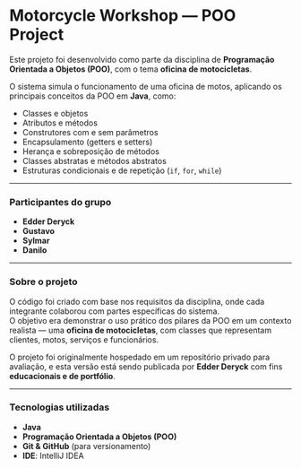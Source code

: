 #  Motorcycle Workshop — POO Project

Este projeto foi desenvolvido como parte da disciplina de **Programação Orientada a Objetos (POO)**, com o tema **oficina de motocicletas**.

O sistema simula o funcionamento de uma oficina de motos, aplicando os principais conceitos da POO em **Java**, como:

- Classes e objetos  
- Atributos e métodos  
- Construtores com e sem parâmetros  
- Encapsulamento (getters e setters)  
- Herança e sobreposição de métodos  
- Classes abstratas e métodos abstratos  
- Estruturas condicionais e de repetição (`if`, `for`, `while`)  

---

###  **Participantes do grupo**
- **Edder Deryck**  
- **Gustavo**  
- **Sylmar**  
- **Danilo**

---

###  **Sobre o projeto**

O código foi criado com base nos requisitos da disciplina, onde cada integrante colaborou com partes específicas do sistema.  
O objetivo era demonstrar o uso prático dos pilares da POO em um contexto realista — uma **oficina de motocicletas**, com classes que representam clientes, motos, serviços e funcionários.

O projeto foi originalmente hospedado em um repositório privado para avaliação, e esta versão está sendo publicada por **Edder Deryck** com fins **educacionais e de portfólio**.

---

###  **Tecnologias utilizadas**
- **Java**  
- **Programação Orientada a Objetos (POO)**  
- **Git & GitHub** (para versionamento)  
- **IDE**: IntelliJ IDEA  
